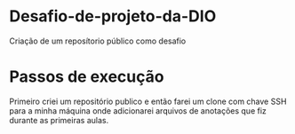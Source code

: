 # Desafio-de-projeto-da-DIO
Criação de um reposítorio público como desafio

# Passos de execução
Primeiro criei um repositório publico e então farei um clone
com chave SSH para a minha máquina onde adicionarei arquivos de
anotações que fiz durante as primeiras aulas.
